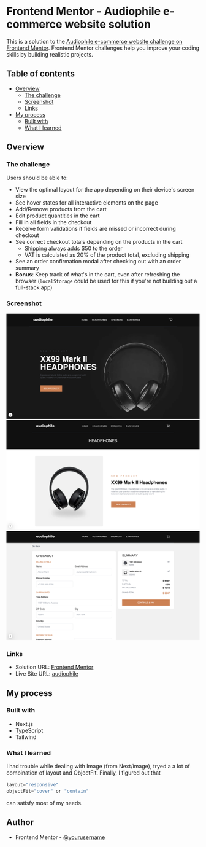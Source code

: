 # Frontend Mentor - Audiophile e-commerce website solution

This is a solution to the [Audiophile e-commerce website challenge on Frontend Mentor](https://www.frontendmentor.io/challenges/audiophile-ecommerce-website-C8cuSd_wx). Frontend Mentor challenges help you improve your coding skills by building realistic projects.

## Table of contents

- [Overview](#overview)
  - [The challenge](#the-challenge)
  - [Screenshot](#screenshot)
  - [Links](#links)
- [My process](#my-process)
  - [Built with](#built-with)
  - [What I learned](#what-i-learned)

## Overview

### The challenge

Users should be able to:

- View the optimal layout for the app depending on their device's screen size
- See hover states for all interactive elements on the page
- Add/Remove products from the cart
- Edit product quantities in the cart
- Fill in all fields in the checkout
- Receive form validations if fields are missed or incorrect during checkout
- See correct checkout totals depending on the products in the cart
  - Shipping always adds $50 to the order
  - VAT is calculated as 20% of the product total, excluding shipping
- See an order confirmation modal after checking out with an order summary
- **Bonus**: Keep track of what's in the cart, even after refreshing the browser (`localStorage` could be used for this if you're not building out a full-stack app)

### Screenshot

![](./screenshot/1.png)
![](./screenshot/2.png)
![](./screenshot/3.png)

### Links

- Solution URL: [Frontend Mentor](https://www.frontendmentor.io/solutions/e-commerce-website-for-audio-arHxzH8Ri8)
- Live Site URL: [audiophile](https://audiophile-one-tau.vercel.app/)

## My process

### Built with

- Next.js
- TypeScript
- Tailwind

### What I learned

I had trouble while dealing with Image (from Next/image), tryed a a lot of combination of layout and ObjectFit. Finally, I figured out that

```js
layout="responsive"
objectFit="cover" or "contain"
```

can satisfy most of my needs.

## Author

- Frontend Mentor - [@yourusername](https://www.frontendmentor.io/profile/yourusername)
